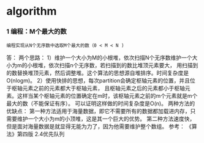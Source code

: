 # algorithm

### 1 编程：M个最大的数

    编程实现从N个无序数中选取M个最大的数（0 < M < N )

  答：
  两个思路：
    1）维护一个大小为M的小根堆，依次扫描N个无序数维护一个大小为m的小根堆，依次扫描n个无序数，若扫描到的数比堆顶元素要大，
  用扫描到的数替换堆顶元素，然后调整堆。这个算法的思想源自堆排序。时间复杂度是O(nlogm)。
     2）使用快排的思想，每次partition会确定枢轴元素的位置，并且位于枢轴元素之前的元素都大于枢轴元素，
  且枢轴元素之后的元素都小于枢轴元素。这样当某个枢轴元素的位置确定在m时，该枢轴元素之前的m个元素就是m个最大的数（不能保证有序）。
  可以证明这样做的时间复杂度是O(n)。
  两种方法的优缺点：
     第一种方法适用于海量数据，即它不需要所有的数据都加载进内存，只需要维护一个大小为m的小顶堆，这是其一个巨大的优势。
    第二种方法速度快，但是面对海量数据是就显得无能为力了，因为他需要维护整个数组。
  参考：
    《算法》第四版 2.4优先队列
